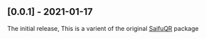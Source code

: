 ## [0.0.1] - 2021-01-17

The initial release, This is a varient of the original [SaifuQR](https://pub.dev/packages/saifu_qr) package
